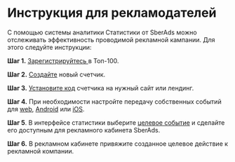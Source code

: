 # Инструкция для рекламодателей

С помощью системы аналитики Cтатистики от SberAds можно отслеживать эффективность проводимой рекламной кампании. Для этого следуйте инструкции:

**Шаг 1.** [Зарегистрируйтесь ](../nachalo-raboty-s-top-100/registraciya-na-servise.md)в Топ-100.

**Шаг 2.** [Создайте](../nachalo-raboty-s-top-100/sozdanie-schyotchika-top-100/) новый счетчик.

**Шаг 3.** [Установите код](../nachalo-raboty-s-top-100/ustanovka-schyotchika-top-100/) счетчика на нужный сайт или лендинг.

**Шаг 4.** При необходимости настройте передачу собственных событий для [web](../nastroika-sbora-i-otpravki-dannykh/veb-schyotchik/metody-po-rabote-s-schyotchikom-top-100/otpravka-sobstvennykh-sobytii.md), [Android](../nastroika-sbora-i-otpravki-dannykh/android-sdk/metody-po-rabote-s-android-sdk/otpravka-sobstvennykh-sobytii.md) или [iOS](../nastroika-sbora-i-otpravki-dannykh/ios-sdk/metody-po-rabote-s-ios-sdk/otpravka-sobstvennykh-sobytii.md).

**Шаг 5**. В интерфейсе статистики выберите [целевое событие](../rabota-s-otchyotami-v-analitike-top-100/otchyoty-analitiki-top-100/celevye-sobytiya.md) и сделайте его доступным для рекламного кабинета SberAds.

**Шаг 6.** В рекламном кабинете привяжите созданное целевое действие к рекламной компании.
